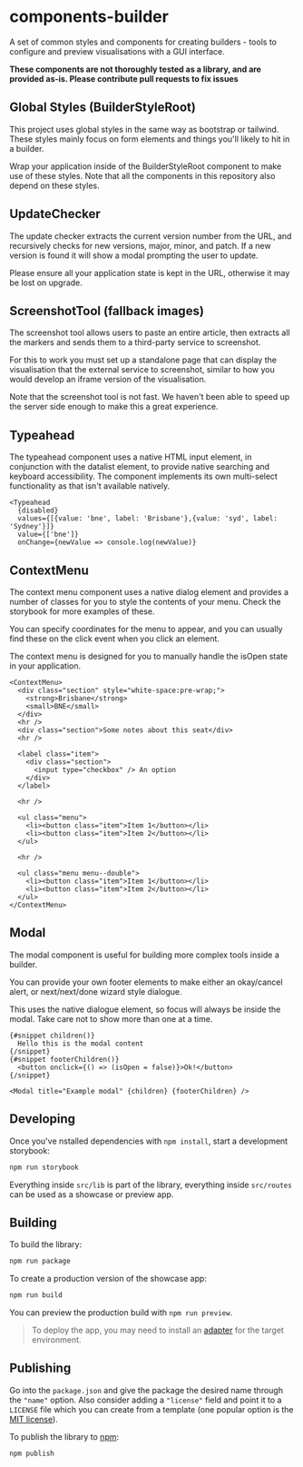 # components-builder

A set of common styles and components for creating builders - tools to configure and preview visualisations with a GUI interface.

**These components are not thoroughly tested as a library, and are provided as-is. Please contribute pull requests to fix issues**

## Global Styles (BuilderStyleRoot)

This project uses global styles in the same way as bootstrap or tailwind. These styles mainly focus on form elements and things you'll likely to hit in a builder.

Wrap your application inside of the BuilderStyleRoot component to make use of these styles. Note that all the components in this repository also depend on these styles.

## UpdateChecker

The update checker extracts the current version number from the URL, and recursively checks for new versions, major, minor, and patch. If a new version is found it will show a modal prompting the user to update.

Please ensure all your application state is kept in the URL, otherwise it may be lost on upgrade.

## ScreenshotTool (fallback images)

The screenshot tool allows users to paste an entire article, then extracts all the markers and sends them to a third-party service to screenshot.

For this to work you must set up a standalone page that can display the visualisation that the external service to screenshot, similar to how you would develop an iframe version of the visualisation.

Note that the screenshot tool is not fast. We haven't been able to speed up the server side enough to make this a great experience.

## Typeahead

The typeahead component uses a native HTML input element, in conjunction with the datalist element, to provide native searching and keyboard accessibility. The component implements its own multi-select functionality as that isn't available natively.

```svelte
<Typeahead
  {disabled}
  values={[{value: 'bne', label: 'Brisbane'},{value: 'syd', label: 'Sydney'}]}
  value={['bne']}
  onChange={newValue => console.log(newValue)}
```

## ContextMenu

The context menu component uses a native dialog element and provides a number of classes for you to style the contents of your menu. Check the storybook for more examples of these.

You can specify coordinates for the menu to appear, and you can usually find these on the click event when you click an element.

The context menu is designed for you to manually handle the isOpen state in your application.

```svelte
<ContextMenu>
  <div class="section" style="white-space:pre-wrap;">
    <strong>Brisbane</strong>
    <small>BNE</small>
  </div>
  <hr />
  <div class="section">Some notes about this seat</div>
  <hr />

  <label class="item">
    <div class="section">
      <input type="checkbox" /> An option
    </div>
  </label>

  <hr />

  <ul class="menu">
    <li><button class="item">Item 1</button></li>
    <li><button class="item">Item 2</button></li>
  </ul>

  <hr />

  <ul class="menu menu--double">
    <li><button class="item">Item 1</button></li>
    <li><button class="item">Item 2</button></li>
  </ul>
</ContextMenu>
```

## Modal

The modal component is useful for building more complex tools inside a builder.

You can provide your own footer elements to make either an okay/cancel alert, or next/next/done wizard style dialogue.

This uses the native dialogue element, so focus will always be inside the modal. Take care not to show more than one at a time.

```svelte
{#snippet children()}
  Hello this is the modal content
{/snippet}
{#snippet footerChildren()}
  <button onclick={() => (isOpen = false)}>Ok!</button>
{/snippet}

<Modal title="Example modal" {children} {footerChildren} />
```

## Developing

Once you've nstalled dependencies with `npm install`, start a development storybook:

```bash
npm run storybook
```

Everything inside `src/lib` is part of the library, everything inside `src/routes` can be used as a showcase or preview app.

## Building

To build the library:

```bash
npm run package
```

To create a production version of the showcase app:

```bash
npm run build
```

You can preview the production build with `npm run preview`.

> To deploy the app, you may need to install an [adapter](https://svelte.dev/docs/kit/adapters) for the target environment.

## Publishing

Go into the `package.json` and give the package the desired name through the `"name"` option. Also consider adding a `"license"` field and point it to a `LICENSE` file which you can create from a template (one popular option is the [MIT license](https://opensource.org/license/mit/)).

To publish the library to [npm](https://www.npmjs.com):

```bash
npm publish
```
